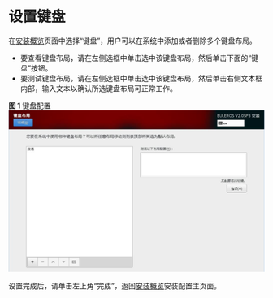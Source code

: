# 设置键盘<a name="ZH-CN_TOPIC_0182741268"></a>

在[安装概览](进入安装设置界面.md#zh-cn_topic_0090571602_zh-cn_topic_0084097759_zh-cn_topic_0072985224_zh-cn_topic_0050852521_zh-cn_topic_0022427576_fig40696565144837)页面中选择“键盘”，用户可以在系统中添加或者删除多个键盘布局。

-   要查看键盘布局，请在左侧选框中单击选中该键盘布局，然后单击下面的“键盘”按钮。
-   要测试键盘布局，请在左侧选框中单击选中该键盘布局，然后单击右侧文本框内部，输入文本以确认所选键盘布局可正常工作。

**图 1**  键盘配置<a name="zh-cn_topic_0090571605_zh-cn_topic_0084097762_zh-cn_topic_0072985185_zh-cn_topic_0050852524_zh-cn_topic_0022427997_fig22178196145523"></a>  
![](figures/键盘配置.jpg "键盘配置")

设置完成后，请单击左上角“完成”，返回[安装概览](进入安装设置界面.md#zh-cn_topic_0090571602_zh-cn_topic_0084097759_zh-cn_topic_0072985224_zh-cn_topic_0050852521_zh-cn_topic_0022427576_fig40696565144837)安装配置主页面。

